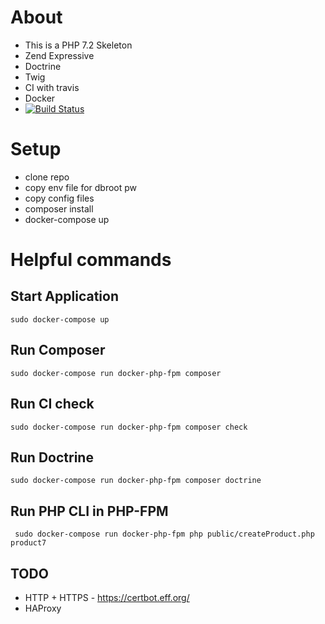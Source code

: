 # About
* This is a PHP 7.2 Skeleton 
* Zend Expressive 
* Doctrine
* Twig
* CI with travis
* Docker
* [![Build Status](https://travis-ci.org/s-ringert/skeleton.svg?branch=master)](https://travis-ci.org/s-ringert/skeleton)

# Setup
* clone repo
* copy env file for dbroot pw
* copy config files
* composer install
* docker-compose up

# Helpful commands
## Start Application
```shell
sudo docker-compose up
```
## Run Composer
```shell
sudo docker-compose run docker-php-fpm composer
```
## Run CI check
```shell
sudo docker-compose run docker-php-fpm composer check
```

## Run Doctrine
```shell
sudo docker-compose run docker-php-fpm composer doctrine
```

## Run PHP CLI in PHP-FPM
```shell
 sudo docker-compose run docker-php-fpm php public/createProduct.php product7
```


## TODO
* HTTP + HTTPS - https://certbot.eff.org/
* HAProxy